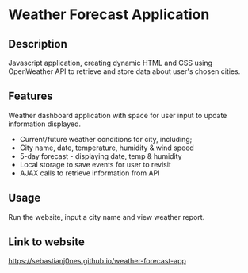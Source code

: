 # Weather Forecast Application

## Description
Javascript application, creating dynamic HTML and CSS using OpenWeather API to retrieve and store data about user's chosen cities.

## Features
Weather dashboard application with space for user input to update information displayed.
- Current/future weather conditions for city, including;
- City name, date, temperature, humidity & wind speed
- 5-day forecast - displaying date, temp & humidity
- Local storage to save events for user to revisit
- AJAX calls to retrieve information from API 

## Usage
Run the website, input a city name and view weather report.

## Link to website
https://sebastianj0nes.github.io/weather-forecast-app
